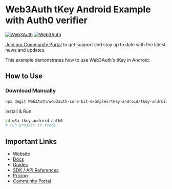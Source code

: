 # Web3Auth tKey Android Example with Auth0 verifier

[![Web3Auth](https://img.shields.io/badge/Web3Auth-SDK-blue)](https://web3auth.io/docs/sdk/tkey-android)
[![Web3Auth](https://img.shields.io/badge/Web3Auth-Community-cyan)](https://community.web3auth.io)


[Join our Community Portal](https://community.web3auth.io/) to get support and stay up to date with the latest news and updates.

This example demonstrates how to use Web3Auth's tKey in Android.

## How to Use

### Download Manually

```bash
npx degit Web3Auth/web3auth-core-kit-examples/tkey-android/tkey-android-auth0-example w3a-tkey-android-auth0
```

Install & Run:

```bash
cd w3a-tkey-android-auth0
# run project in Xcode
```

## Important Links

- [Website](https://web3auth.io)
- [Docs](https://web3auth.io/docs)
- [Guides](https://web3auth.io/docs/guides)
- [SDK / API References](https://web3auth.io/docs/sdk)
- [Pricing](https://web3auth.io/pricing.html)
- [Community Portal](https://community.web3auth.io)